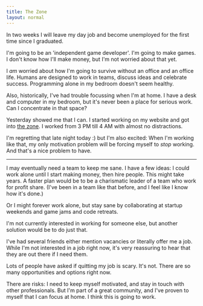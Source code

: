 ```yaml
---
title: The Zone
layout: normal
---
```

In two weeks I will leave my day job and become unemployed for the first time since I graduated.

I'm going to be an 'independent game developer'. I'm going to make games. I don't know how I'll make money, but I'm not worried about that yet.

I _am_ worried about how I'm going to survive without an office and an office life. Humans are designed to work in teams, discuss ideas and celebrate success. Programming alone in my bedroom doesn't seem healthy.

Also, historically, I've had trouble focussing when I'm at home. I have a desk and computer in my bedroom, but it's never been a place for serious work. Can I concentrate in that space?

Yesterday showed me that I can. I started working on my website and got into <a href="http://en.wikipedia.org/wiki/Flow_(psychology)">the zone</a>. I worked from 3 PM till 4 AM with almost no distractions.

I'm regretting that late night today :) but I'm also excited: When I'm working like that, my only motivation problem will be forcing myself to _stop_ working. And that's a nice problem to have.

<hr>

I may eventually need a team to keep me sane. I have a few ideas: I could work alone until I start making money, then hire people. This might take years. A faster plan would be to be a charismatic leader of a team who work for profit share. (I've been in a team like that before, and I feel like I know how it's done.)

Or I might forever work alone, but stay sane by collaborating at startup weekends and game jams and code retreats.

I'm not currently interested in working for someone else, but another solution would be to do just that.

I've had several friends either mention vacancies or literally offer me a job. While I'm not interested in a job right now, it's very reassuring to hear that they are out there if I need them.

Lots of people have asked if quitting my job is scary. It's not. There are so many opportunities and options right now.

There are risks: I need to keep myself motivated, and stay in touch with other professionals. But I'm part of a great community, and I've proven to myself that I can focus at home. I think this is going to work.